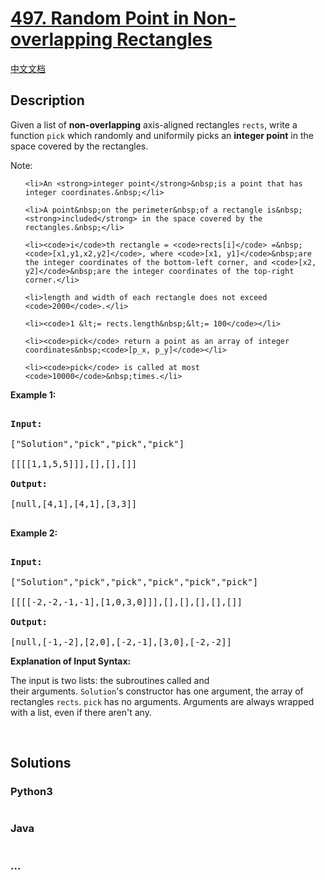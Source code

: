 # [497. Random Point in Non-overlapping Rectangles](https://leetcode.com/problems/random-point-in-non-overlapping-rectangles)

[中文文档](/solution/0400-0499/0497.Random%20Point%20in%20Non-overlapping%20Rectangles/README.md)

## Description

<p>Given a list of <strong>non-overlapping</strong>&nbsp;axis-aligned rectangles <code>rects</code>, write a function <code>pick</code> which randomly and uniformily picks an <strong>integer point</strong> in the space&nbsp;covered by the rectangles.</p>

<p>Note:</p>

<ol>
	<li>An <strong>integer point</strong>&nbsp;is a point that has integer coordinates.&nbsp;</li>
	<li>A point&nbsp;on the perimeter&nbsp;of a rectangle is&nbsp;<strong>included</strong> in the space covered by the rectangles.&nbsp;</li>
	<li><code>i</code>th rectangle = <code>rects[i]</code> =&nbsp;<code>[x1,y1,x2,y2]</code>, where <code>[x1, y1]</code>&nbsp;are the integer coordinates of the bottom-left corner, and <code>[x2, y2]</code>&nbsp;are the integer coordinates of the top-right corner.</li>
	<li>length and width of each rectangle does not exceed <code>2000</code>.</li>
	<li><code>1 &lt;= rects.length&nbsp;&lt;= 100</code></li>
	<li><code>pick</code> return a point as an array of integer coordinates&nbsp;<code>[p_x, p_y]</code></li>
	<li><code>pick</code> is called at most <code>10000</code>&nbsp;times.</li>
</ol>

<div>
<p><strong>Example 1:</strong></p>

<pre>
<strong>Input: 
</strong><span id="example-input-1-1">[&quot;Solution&quot;,&quot;pick&quot;,&quot;pick&quot;,&quot;pick&quot;]
</span><span id="example-input-1-2">[[[[1,1,5,5]]],[],[],[]]</span>
<strong>Output: 
</strong><span id="example-output-1">[null,[4,1],[4,1],[3,3]]</span>
</pre>

<div>
<p><strong>Example 2:</strong></p>

<pre>
<strong>Input: 
</strong><span id="example-input-2-1">[&quot;Solution&quot;,&quot;pick&quot;,&quot;pick&quot;,&quot;pick&quot;,&quot;pick&quot;,&quot;pick&quot;]
</span><span id="example-input-2-2">[[[[-2,-2,-1,-1],[1,0,3,0]]],[],[],[],[],[]]</span>
<strong>Output: 
</strong><span id="example-output-2">[null,[-1,-2],[2,0],[-2,-1],[3,0],[-2,-2]]</span></pre>
</div>

<div>
<p><strong>Explanation of Input Syntax:</strong></p>

<p>The input is two lists:&nbsp;the subroutines called&nbsp;and their&nbsp;arguments.&nbsp;<code>Solution</code>&#39;s&nbsp;constructor has one argument, the array of rectangles <code>rects</code>. <code>pick</code>&nbsp;has no arguments.&nbsp;Arguments&nbsp;are&nbsp;always wrapped with a list, even if there aren&#39;t any.</p>
</div>
</div>

<div>
<div>&nbsp;</div>
</div>


## Solutions

<!-- tabs:start -->

### **Python3**

```python

```

### **Java**

```java

```

### **...**

```

```

<!-- tabs:end -->
